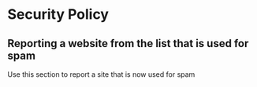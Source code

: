 # Security Policy

## Reporting a website from the list that is used for spam

Use this section to report a site that is now used for spam 
